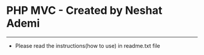 # PHP MVC - Created by Neshat Ademi
********************************************************************

- Please read the instructions(how to use) in readme.txt file
